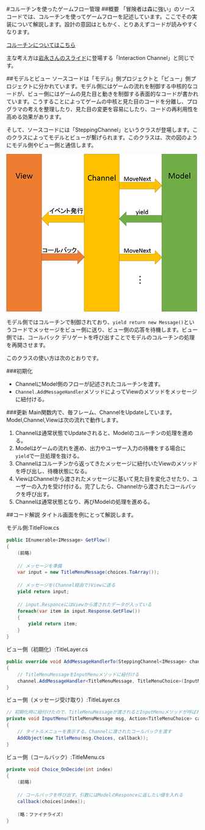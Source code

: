 #コルーチンを使ったゲームフロー管理
##概要
「冒険者は森に強い」のソースコードでは、コルーチンを使ってゲームフローを記述しています。ここでその実装について解説します。設計の意図はともかく、とりあえずコードが読みやすくなります。

[コルーチンについてはこちら](http://www.slideshare.net/amusementcreators/ss-16019639)

主な考え方は[岩永さんのスライド](http://www.slideshare.net/ufcpp/interaction-channel?qid=147e6eb3-a350-4490-8b3b-01c9c8aa3e11&v=qf1&b=&from_search=1)に登場する「Interaction Channel」と同じです。

##モデルとビュー
ソースコードは「モデル」側プロジェクトと「ビュー」側プロジェクトに分かれています。モデル側にはゲームの流れを制御する中核的なコードが、ビュー側にはゲームの見た目と動きを制御する表面的なコードが書かれています。こうすることによってゲームの中核と見た目のコードを分離し、プログラマの考えを整理したり、見た目の変更を容易にしたり、コードの再利用性を高める効果があります。

そして、ソースコードには「SteppingChannel」というクラスが登場します。このクラスによってモデルとビューが繋げられます。このクラスは、次の図のようにモデル側やビュー側と通信します。

![Channel](img/figure1.png)

モデル側ではコルーチンで制御されており、`yield return new Message()`というコードでメッセージをビュー側に送り、ビュー側の応答を待機します。ビュー側では、コールバック デリゲートを呼び出すことでモデルのコルーチンの処理を再開させます。


このクラスの使い方は次のとおりです。

###初期化
* ChannelにModel側のフローが記述されたコルーチンを渡す。
* `Channel.AddMessageHandler`メソッドによってViewのメソッドをメッセージに紐付ける。

###更新
Main関数内で、毎フレーム、ChannelをUpdateしています。Model,Channel,Viewは次の流れで動作します。

1. Channelは通常状態でUpdateされると、Modelのコルーチンの処理を進める。
2. Modelはゲームの流れを進め、出力やユーザー入力の待機をする場合に`yield`で一旦処理を抜ける。
3. Channelはコルーチンから返ってきたメッセージに紐付いたViewのメソッドを呼び出し、待機状態になる。
4. ViewはChannelから渡されたメッセージに基いて見た目を変化させたり、ユーザーの入力を受け付ける。完了したら、Channelから渡されたコールバックを呼び出す。
5. Channelは通常状態となり、再びModelの処理を進める。

##コード解説
タイトル画面を例にとって解説します。

モデル側:TitleFlow.cs
```C#
public IEnumerable<IMessage> GetFlow()
{
	(前略)

	// メッセージを準備
    var input = new TitleMenuMessage(choices.ToArray());
    
    // メッセージを(Channel経由で)Viewに送る
    yield return input;

	// input.ResponceにはViewから渡されたデータが入っている
    foreach(var item in input.Response.GetFlow())
    {
        yield return item;
    }
}
```

ビュー側（初期化）:TitleLayer.cs
```C#
public override void AddMessageHandlerTo(SteppingChannel<IMessage> channel)
{
	// TitleMenuMessageをInputMenuメソッドに紐付ける
    channel.AddMessageHandler<TitleMenuMessage, TitleMenuChoice>(InputMenu);
}
```

ビュー側（メッセージ受け取り）:TitleLayer.cs
```C#
// 初期化時に紐付けたので、TitleMenuMessageが渡されるとInputMenuメソッドが呼ばれる
private void InputMenu(TitleMenuMessage msg, Action<TitleMenuChoice> callback)
{
	// タイトルメニューを表示する。Channelに渡されたコールバックを渡す
    AddObject(new TitleMenu(msg.Choices, callback));
}
```

ビュー側（コールバック）:TitleMenu.cs
```C#
private void Choice_OnDecide(int index)
{
	(前略)
    
    // コールバックを呼び出す。引数にはModelのResponceに返したい値を入れる
    callback(choices[index]);
    
    (略：ファイナライズ)
}
```
